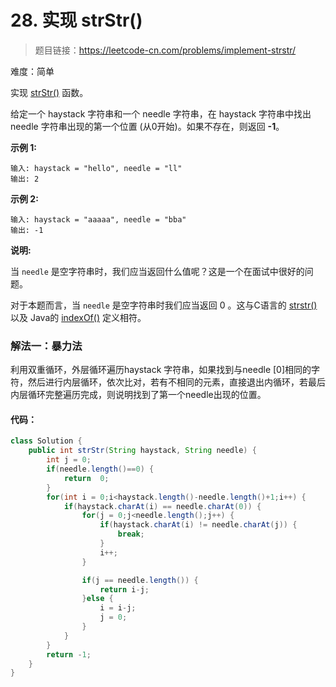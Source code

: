 # 28. 实现 strStr()

> 题目链接：https://leetcode-cn.com/problems/implement-strstr/

难度：简单

实现 [strStr()](https://baike.baidu.com/item/strstr/811469) 函数。

给定一个 haystack 字符串和一个 needle 字符串，在 haystack 字符串中找出 needle 字符串出现的第一个位置 (从0开始)。如果不存在，则返回 **-1**。

**示例 1:**

```
输入: haystack = "hello", needle = "ll"
输出: 2
```

**示例 2:**

```
输入: haystack = "aaaaa", needle = "bba"
输出: -1
```

**说明:**

当 `needle` 是空字符串时，我们应当返回什么值呢？这是一个在面试中很好的问题。

对于本题而言，当 `needle` 是空字符串时我们应当返回 0 。这与C语言的 [strstr()](https://baike.baidu.com/item/strstr/811469) 以及 Java的 [indexOf()](https://docs.oracle.com/javase/7/docs/api/java/lang/String.html#indexOf(java.lang.String)) 定义相符。



### 解法一：暴力法

利用双重循环，外层循环遍历haystack 字符串，如果找到与needle [0]相同的字符，然后进行内层循环，依次比对，若有不相同的元素，直接退出内循环，若最后内层循环完整遍历完成，则说明找到了第一个needle出现的位置。

#### 代码：

```java
class Solution {
    public int strStr(String haystack, String needle) {
		int j = 0;
		if(needle.length()==0) {
			return  0;
		}
		for(int i = 0;i<haystack.length()-needle.length()+1;i++) {
			if(haystack.charAt(i) == needle.charAt(0)) {
				for(j = 0;j<needle.length();j++) {
					if(haystack.charAt(i) != needle.charAt(j)) {
						break;
					}
					i++;
				}

				if(j == needle.length()) {
					return i-j;
				}else {
					i = i-j;
					j = 0;
				}
			}
		}
		return -1;
    }
}
```

